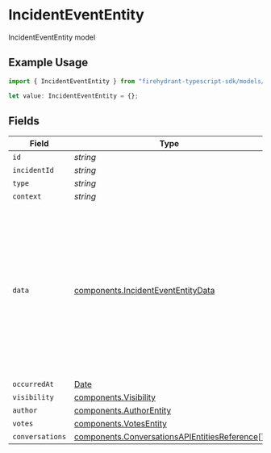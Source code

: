 # IncidentEventEntity

IncidentEventEntity model

## Example Usage

```typescript
import { IncidentEventEntity } from "firehydrant-typescript-sdk/models/components";

let value: IncidentEventEntity = {};
```

## Fields

| Field                                                                                                                                                                                                                                                                                                                      | Type                                                                                                                                                                                                                                                                                                                       | Required                                                                                                                                                                                                                                                                                                                   | Description                                                                                                                                                                                                                                                                                                                |
| -------------------------------------------------------------------------------------------------------------------------------------------------------------------------------------------------------------------------------------------------------------------------------------------------------------------------- | -------------------------------------------------------------------------------------------------------------------------------------------------------------------------------------------------------------------------------------------------------------------------------------------------------------------------- | -------------------------------------------------------------------------------------------------------------------------------------------------------------------------------------------------------------------------------------------------------------------------------------------------------------------------- | -------------------------------------------------------------------------------------------------------------------------------------------------------------------------------------------------------------------------------------------------------------------------------------------------------------------------- |
| `id`                                                                                                                                                                                                                                                                                                                       | *string*                                                                                                                                                                                                                                                                                                                   | :heavy_minus_sign:                                                                                                                                                                                                                                                                                                         | N/A                                                                                                                                                                                                                                                                                                                        |
| `incidentId`                                                                                                                                                                                                                                                                                                               | *string*                                                                                                                                                                                                                                                                                                                   | :heavy_minus_sign:                                                                                                                                                                                                                                                                                                         | N/A                                                                                                                                                                                                                                                                                                                        |
| `type`                                                                                                                                                                                                                                                                                                                     | *string*                                                                                                                                                                                                                                                                                                                   | :heavy_minus_sign:                                                                                                                                                                                                                                                                                                         | N/A                                                                                                                                                                                                                                                                                                                        |
| `context`                                                                                                                                                                                                                                                                                                                  | *string*                                                                                                                                                                                                                                                                                                                   | :heavy_minus_sign:                                                                                                                                                                                                                                                                                                         | N/A                                                                                                                                                                                                                                                                                                                        |
| `data`                                                                                                                                                                                                                                                                                                                     | [components.IncidentEventEntityData](../../models/components/incidentevententitydata.md)                                                                                                                                                                                                                                   | :heavy_minus_sign:                                                                                                                                                                                                                                                                                                         | Can be one of: NoteEntity, TourStepEntity, RootCauseEntity, ChangeTypeEntity, RoleUpdateEntity, TaskUpdateEntity, AlertLinkedEntity, ChatMessageEntity, AddTaskListEntity, ImpactUpdateEntity, TicketUpdateEntity, GeneralUpdateEntity, ChangelogEntryEntity, IncidentStatusEntity, TeamAssignmentEntity, BulkUpdateEntity |
| `occurredAt`                                                                                                                                                                                                                                                                                                               | [Date](https://developer.mozilla.org/en-US/docs/Web/JavaScript/Reference/Global_Objects/Date)                                                                                                                                                                                                                              | :heavy_minus_sign:                                                                                                                                                                                                                                                                                                         | N/A                                                                                                                                                                                                                                                                                                                        |
| `visibility`                                                                                                                                                                                                                                                                                                               | [components.Visibility](../../models/components/visibility.md)                                                                                                                                                                                                                                                             | :heavy_minus_sign:                                                                                                                                                                                                                                                                                                         | N/A                                                                                                                                                                                                                                                                                                                        |
| `author`                                                                                                                                                                                                                                                                                                                   | [components.AuthorEntity](../../models/components/authorentity.md)                                                                                                                                                                                                                                                         | :heavy_minus_sign:                                                                                                                                                                                                                                                                                                         | N/A                                                                                                                                                                                                                                                                                                                        |
| `votes`                                                                                                                                                                                                                                                                                                                    | [components.VotesEntity](../../models/components/votesentity.md)                                                                                                                                                                                                                                                           | :heavy_minus_sign:                                                                                                                                                                                                                                                                                                         | VotesEntity model                                                                                                                                                                                                                                                                                                          |
| `conversations`                                                                                                                                                                                                                                                                                                            | [components.ConversationsAPIEntitiesReference](../../models/components/conversationsapientitiesreference.md)[]                                                                                                                                                                                                             | :heavy_minus_sign:                                                                                                                                                                                                                                                                                                         | N/A                                                                                                                                                                                                                                                                                                                        |